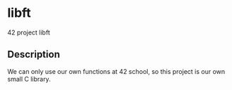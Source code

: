 # libft
42 project libft

## Description

We can only use our own functions at 42 school, so this project is our own small C library.
